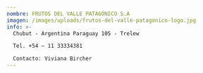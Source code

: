 ```yaml
---
nombre: FRUTOS DEL VALLE PATAGÓNICO S.A
imagen: /images/uploads/frutos-del-valle-patagonico-logo.jpg
info: >-
  Chubut - Argentina Paraguay 105 - Trelew

  Tel. +54 – 11 33334381

  Contacto: Viviana Bircher                                                                                                                                                   Mail: vivibircher@yahoo.com.ar
---
```

